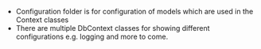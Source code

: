 ﻿- Configuration folder is for configuration of models which are used in the Context classes
- There are multiple DbContext classes for showing different configurations e.g. logging and more to come.